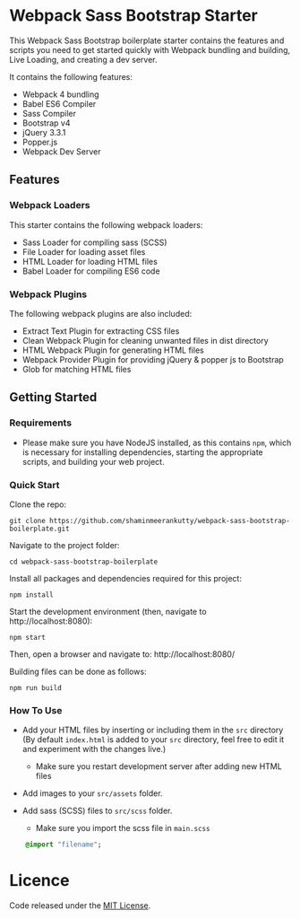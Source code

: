 # Webpack Sass Bootstrap Starter

This Webpack Sass Bootstrap boilerplate starter contains the features and scripts you need to get started quickly with Webpack bundling and building, Live Loading, and creating a dev server.

It contains the following features:

- Webpack 4 bundling
- Babel ES6 Compiler
- Sass Compiler
- Bootstrap v4
- jQuery 3.3.1
- Popper.js 
- Webpack Dev Server

## Features

### Webpack Loaders
This starter contains the following webpack loaders:

* Sass Loader for compiling sass (SCSS)
* File Loader for loading asset files
* HTML Loader for loading HTML files
* Babel Loader for compiling ES6 code

### Webpack Plugins 
The following webpack plugins are also included:

* Extract Text Plugin for extracting CSS files
* Clean Webpack Plugin for cleaning unwanted files in dist directory
* HTML Webpack Plugin for generating HTML files
* Webpack Provider Plugin for providing jQuery & popper js to Bootstrap
* Glob for matching HTML files

## Getting Started

### Requirements
* Please make sure you have NodeJS installed, as this contains `npm`, which is necessary
for installing dependencies, starting the appropriate scripts, and building your web project.

### Quick Start
Clone the repo:

    git clone https://github.com/shaminmeerankutty/webpack-sass-bootstrap-boilerplate.git

Navigate to the project folder:

    cd webpack-sass-bootstrap-boilerplate

Install all packages and dependencies required for this project:

    npm install
    
Start the development environment (then, navigate to http://localhost:8080):

    npm start
 
Then, open a browser and navigate to: http://localhost:8080/ 
    
Building files can be done as follows:

    npm run build

### How To Use
* Add your HTML files by inserting or including them in the `src` directory (By default `index.html` is added to your `src` directory, feel free to edit it and 
experiment with the changes live.)
    
    * Make sure you restart development server after adding new HTML files

* Add images to your `src/assets` folder.
* Add sass (SCSS) files to `src/scss` folder.
  * Make sure you import the scss file in `main.scss` 
    
```sass
    @import "filename";
```

# Licence
Code released under the [MIT License](https://github.com/shaminmeerankutty/webpack-sass-bootstrap-boilerplate/blob/master/LICENSE.md).